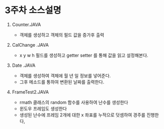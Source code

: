# 3주차 소스설명

1. Counter.JAVA

   * 객체를 생성하고 객체의 필드 값을 증가후 출력

2. CalChange .JAVA

   * x y w h 필드를 생성하고 getter setter 를 통해 값을 읽고 설정해본다.

3. Date .JAVA

   - 객체를 생성하여 객체에 월 년 일 정보를 넣어준다.
   - 그후 메소드를 통하여 변환된 날짜를 출력한다.

4. FrameTest2.JAVA
   - rmath 클래스의 random 함수를 사용하여 난수를 생성한다
   - 윈도우 프레임도 생성한다
   - 생성된 난수에 프레임 2개에 대한 x 좌표를 누적으로 덧셈하여 경주를 진행한다,

   
